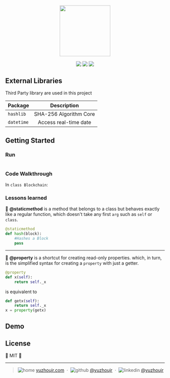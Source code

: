 <h3 style="text-align:center;font-weight: 300;" align="center">
  <img src="http://yuzhoujr.com/logo/blockMaster.png" width="160px">
</h3>

<p align="center">
  <img src="https://img.shields.io/badge/license-MIT-yellow.svg?style=flat-square">
  <img src="https://img.shields.io/badge/downloads-0k-yellow.svg?style=flat-square">
  <img src="https://img.shields.io/badge/build-passing-yellow.svg?style=flat-square">
</p>


>

<!-- ##  Features -->

## External Libraries

Third Party library are used in this project

| Package           |   Description |
| ------------- |:-------------:|
| `hashlib`     |  SHA-256 Algorithm Core  |
| `datetime` |  Access real-time date  |

## Getting Started


### Run

```bash
```

### Code Walkthrough
In `class Blockchain`:


### Lessons learned


🐌 **@staticmethod** is a method that belongs to a class but behaves exactly like a regular function, which doesn't take any first `arg` such as `self` or `class`.
```python
@staticmethod
def hash(block):
    #Hashes a Block
    pass
```
---
🍜 **@property** is a shortcut for creating read-only properties. which, in turn, is the simplified syntax for creating a `property` with just a getter.
```python
@property
def x(self):
    return self._x
```

is equivalent to

```python
def getx(self):
    return self._x
x = property(getx)
```



## Demo



## License

🌱 MIT 🌱

---

> ![home](http://yuzhoujr.com/emoji/home.svg) [yuzhoujr.com](http://www.yuzhoujr.com) &nbsp;&middot;&nbsp;
> ![github](http://yuzhoujr.com/emoji/github.svg)  [@yuzhoujr](https://github.com/yuzhoujr) &nbsp;&middot;&nbsp;
> ![linkedin](http://yuzhoujr.com/emoji/linkedin.svg)  [@yuzhoujr](https://linkedin.com/in/yuzhoujr)
